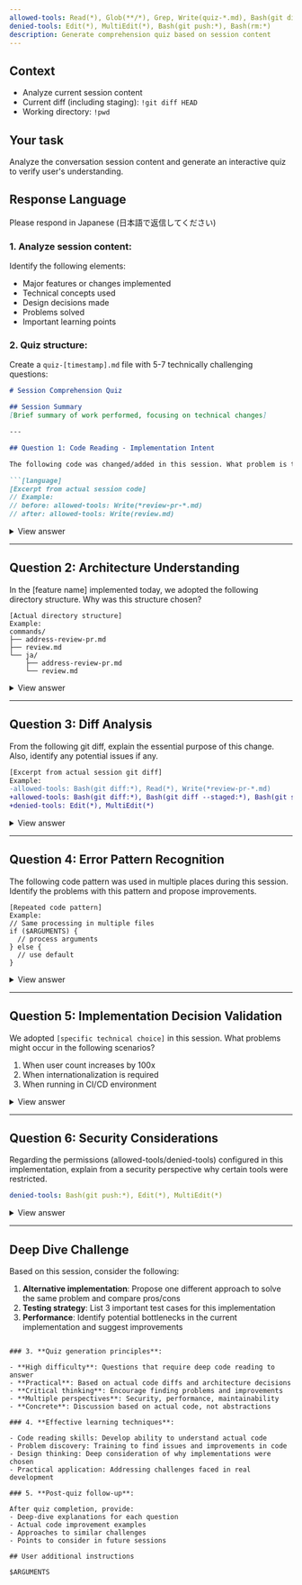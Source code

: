 ```yaml
---
allowed-tools: Read(*), Glob(**/*), Grep, Write(quiz-*.md), Bash(git diff:*), Bash(git diff HEAD:*)
denied-tools: Edit(*), MultiEdit(*), Bash(git push:*), Bash(rm:*)
description: Generate comprehension quiz based on session content
---
```


## Context

- Analyze current session content
- Current diff (including staging): `!git diff HEAD`
- Working directory: `!pwd`

## Your task

Analyze the conversation session content and generate an interactive quiz to verify user's understanding.

## Response Language

Please respond in Japanese (日本語で返信してください)

### 1. **Analyze session content**:

Identify the following elements:
- Major features or changes implemented
- Technical concepts used
- Design decisions made
- Problems solved
- Important learning points

### 2. **Quiz structure**:

Create a `quiz-[timestamp].md` file with 5-7 technically challenging questions:

```markdown
# Session Comprehension Quiz

## Session Summary
[Brief summary of work performed, focusing on technical changes]

---

## Question 1: Code Reading - Implementation Intent

The following code was changed/added in this session. What problem is this code trying to solve?

```[language]
[Excerpt from actual session code]
// Example: 
// before: allowed-tools: Write(*review-pr-*.md)
// after: allowed-tools: Write(review.md)
```

<details>
<summary>View answer</summary>

**Answer**: [Detailed explanation of the code change intent and problem being solved]

**Detailed explanation**: 
- Why this change was necessary
- Comparison with other solutions
- Benefits and constraints of this implementation
</details>

---

## Question 2: Architecture Understanding

In the [feature name] implemented today, we adopted the following directory structure. Why was this structure chosen?

```
[Actual directory structure]
Example:
commands/
├── address-review-pr.md
├── review.md
└── ja/
    ├── address-review-pr.md
    └── review.md
```

<details>
<summary>View answer</summary>

**Answer**: 
1. [Reason 1 for structure choice]
2. [Reason 2 for structure choice]
3. [Trade-offs considered]

**Implementation notes**: [Technical considerations when adopting this structure]
</details>

---

## Question 3: Diff Analysis

From the following git diff, explain the essential purpose of this change. Also, identify any potential issues if any.

```diff
[Excerpt from actual session git diff]
Example:
-allowed-tools: Bash(git diff:*), Read(*), Write(*review-pr-*.md)
+allowed-tools: Bash(git diff:*), Bash(git diff --staged:*), Bash(git show:*), Read(*), Write(review.md)
+denied-tools: Edit(*), MultiEdit(*)
```

<details>
<summary>View answer</summary>

**Purpose of change**: 
- [Main purpose explanation]
- [Secondary effects]

**Potential issues**: 
- [Possible issue 1 and mitigation]
- [Possible issue 2 and mitigation]
</details>

---

## Question 4: Error Pattern Recognition

The following code pattern was used in multiple places during this session. Identify the problems with this pattern and propose improvements.

```[language]
[Repeated code pattern]
Example:
// Same processing in multiple files
if ($ARGUMENTS) {
  // process arguments
} else {
  // use default
}
```

<details>
<summary>View answer</summary>

**Problems**: 
1. [From DRY principle perspective]
2. [From maintainability perspective]
3. [From extensibility perspective]

**Improvement**: 
```[language]
[Refactored code example]
```
</details>

---

## Question 5: Implementation Decision Validation

We adopted `[specific technical choice]` in this session. What problems might occur in the following scenarios?

1. When user count increases by 100x
2. When internationalization is required
3. When running in CI/CD environment

<details>
<summary>View answer</summary>

**Scenario-specific challenges**: 

1. **Scalability**: [Specific problems and countermeasures]
2. **Internationalization**: [Specific problems and countermeasures]
3. **Automation environment**: [Specific problems and countermeasures]

**Recommended approach**: [Future-proof implementation improvements]
</details>

---

## Question 6: Security Considerations

Regarding the permissions (allowed-tools/denied-tools) configured in this implementation, explain from a security perspective why certain tools were restricted.

```yaml
denied-tools: Bash(git push:*), Edit(*), MultiEdit(*)
```

<details>
<summary>View answer</summary>

**Security reasons**: 
1. [Specific reason for each restriction]
2. [Potential attack scenarios]
3. [Principles of permission design]

**Best practices**: [General guidelines for permission design]
</details>

---

## Deep Dive Challenge

Based on this session, consider the following:

1. **Alternative implementation**: Propose one different approach to solve the same problem and compare pros/cons
2. **Testing strategy**: List 3 important test cases for this implementation
3. **Performance**: Identify potential bottlenecks in the current implementation and suggest improvements

```

### 3. **Quiz generation principles**:

- **High difficulty**: Questions that require deep code reading to answer
- **Practical**: Based on actual code diffs and architecture decisions
- **Critical thinking**: Encourage finding problems and improvements
- **Multiple perspectives**: Security, performance, maintainability
- **Concrete**: Discussion based on actual code, not abstractions

### 4. **Effective learning techniques**:

- Code reading skills: Develop ability to understand actual code
- Problem discovery: Training to find issues and improvements in code
- Design thinking: Deep consideration of why implementations were chosen
- Practical application: Addressing challenges faced in real development

### 5. **Post-quiz follow-up**:

After quiz completion, provide:
- Deep-dive explanations for each question
- Actual code improvement examples
- Approaches to similar challenges
- Points to consider in future sessions

## User additional instructions

$ARGUMENTS